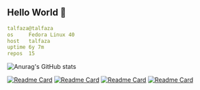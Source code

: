 ## Hello World 👋

```yaml
talfaza@talfaza
os     Fedora Linux 40
host   talfaza
uptime 6y 7m
repos  15                    
```
![Anurag's GitHub stats](https://github-readme-stats.vercel.app/api?username=talfaza&show_icons=true&theme=github_dark&include_all_commits=true)

[![Readme Card](https://github-readme-stats.vercel.app/api/pin/?username=Talfaza&repo=dotfiles&theme=github_dark)](https://github.com/Talfaza/dotfiles)
[![Readme Card](https://github-readme-stats.vercel.app/api/pin/?username=Talfaza&repo=BridgeHub&theme=github_dark)](https://github.com/Talfaza/BridgeHub)
[![Readme Card](https://github-readme-stats.vercel.app/api/pin/?username=Talfaza&repo=Face-Smart&theme=github_dark)](https://github.com/Talfaza/Face-Smart)
[![Readme Card](https://github-readme-stats.vercel.app/api/pin/?username=Talfaza&repo=Web-Based-Windows-File-Manager&theme=github_dark)]([https://github.com/Talfaza/Face-Smart](https://github.com/Talfaza/Web-Based-Windows-File-Manager))
